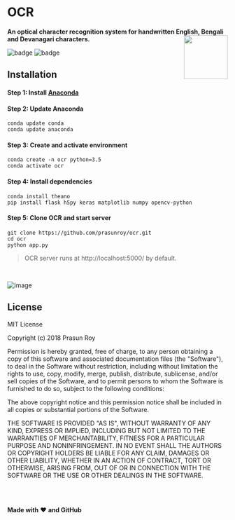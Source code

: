 # OCR
**An optical character recognition system for handwritten English, Bengali and Devanagari characters.**
<img align='right' height='100' src='https://github.com/prasunroy/ocr/blob/master/assets/logo.png' />

![badge](https://github.com/prasunroy/ocr/blob/master/assets/badge_1.svg)
![badge](https://github.com/prasunroy/ocr/blob/master/assets/badge_2.svg)

## Installation
#### Step 1: Install [Anaconda](https://www.anaconda.com/distribution/)
#### Step 2: Update Anaconda
```
conda update conda
conda update anaconda
```
#### Step 3: Create and activate environment
```
conda create -n ocr python=3.5
conda activate ocr
```
#### Step 4: Install dependencies
```
conda install theano
pip install flask h5py keras matplotlib numpy opencv-python
```
#### Step 5: Clone OCR and start server
```
git clone https://github.com/prasunroy/ocr.git
cd ocr
python app.py
```
>OCR server runs at http://localhost:5000/ by default.

<br />

![image](https://github.com/prasunroy/ocr/raw/master/assets/image.png)

## License
MIT License

Copyright (c) 2018 Prasun Roy

Permission is hereby granted, free of charge, to any person obtaining a copy of this software and associated documentation files (the "Software"), to deal in the Software without restriction, including without limitation the rights to use, copy, modify, merge, publish, distribute, sublicense, and/or sell copies of the Software, and to permit persons to whom the Software is furnished to do so, subject to the following conditions:

The above copyright notice and this permission notice shall be included in all copies or substantial portions of the Software.

THE SOFTWARE IS PROVIDED "AS IS", WITHOUT WARRANTY OF ANY KIND, EXPRESS OR IMPLIED, INCLUDING BUT NOT LIMITED TO THE WARRANTIES OF MERCHANTABILITY, FITNESS FOR A PARTICULAR PURPOSE AND NONINFRINGEMENT. IN NO EVENT SHALL THE AUTHORS OR COPYRIGHT HOLDERS BE LIABLE FOR ANY CLAIM, DAMAGES OR OTHER LIABILITY, WHETHER IN AN ACTION OF CONTRACT, TORT OR OTHERWISE, ARISING FROM, OUT OF OR IN CONNECTION WITH THE SOFTWARE OR THE USE OR OTHER DEALINGS IN THE SOFTWARE.

<br />
<br />

**Made with** :heart: **and GitHub**
